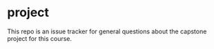 # project
This repo is an issue tracker for general questions about the capstone project for this course.
